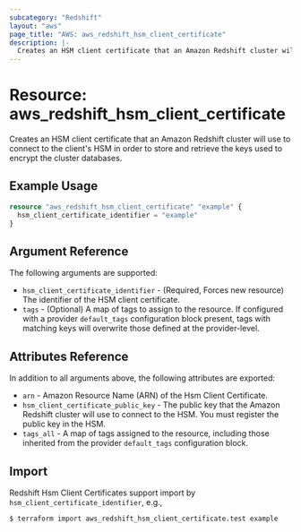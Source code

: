 ```yaml
---
subcategory: "Redshift"
layout: "aws"
page_title: "AWS: aws_redshift_hsm_client_certificate"
description: |-
  Creates an HSM client certificate that an Amazon Redshift cluster will use to connect to the client's HSM in order to store and retrieve the keys used to encrypt the cluster databases.
---
```


# Resource: aws_redshift_hsm_client_certificate

Creates an HSM client certificate that an Amazon Redshift cluster will use to connect to the client's HSM in order to store and retrieve the keys used to encrypt the cluster databases.

## Example Usage

```terraform
resource "aws_redshift_hsm_client_certificate" "example" {
  hsm_client_certificate_identifier = "example"
}
```

## Argument Reference

The following arguments are supported:

* `hsm_client_certificate_identifier` - (Required, Forces new resource) The identifier of the HSM client certificate.
* `tags` - (Optional) A map of tags to assign to the resource. If configured with a provider `default_tags` configuration block present, tags with matching keys will overwrite those defined at the provider-level.

## Attributes Reference

In addition to all arguments above, the following attributes are exported:

* `arn` - Amazon Resource Name (ARN) of the Hsm Client Certificate.
* `hsm_client_certificate_public_key` - The public key that the Amazon Redshift cluster will use to connect to the HSM. You must register the public key in the HSM.
* `tags_all` - A map of tags assigned to the resource, including those inherited from the provider `default_tags` configuration block.

## Import

Redshift Hsm Client Certificates support import by `hsm_client_certificate_identifier`, e.g.,

```console
$ terraform import aws_redshift_hsm_client_certificate.test example
```
